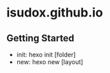 # isudox.github.io

## Getting Started

* init: hexo init [folder]
* new: hexo new [layout] <title>
* generate: hexo generate
* publish: hexo publish [layout] <filename>
* server: hexo server
* deploy: hexo deploy
* render: hexo render <file1> [file2] ...
* clean: hexo clean
